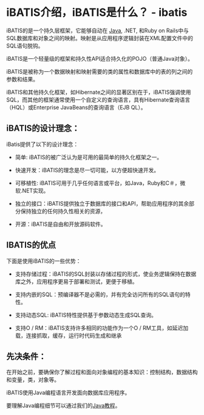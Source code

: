 # iBATIS介绍，iBATIS是什么？ - ibatis

iBATIS的是一个持久层框架，它能够自动在 [Java](http://www.yiibai.com/java/), .NET, 和Ruby on Rails中与SQL数据库和对象之间的映射。映射是从应用程序逻辑封装在XML配置文件中的SQL语句脱钩。

iBATIS是一个轻量级的框架和持久性API适合持久化的POJO（普通Java对象）。

iBATIS是被称为一个数据映射和映射需要的类的属性和数据库中的表的列之间的参数和结果。

iBATIS和其他持久化框架，如Hibernate之间的显著区别在于，iBATIS强调使用SQL，而其他的框架通常使用一个自定义的查询语言，具有Hibernate查询语言（HQL）或Enterprise JavaBeans的查询语言（EJB QL）。

## iBATIS的设计理念：

iBatis提供了以下的设计理念：

*   简单: iBATIS的被广泛认为是可用的最简单的持久化框架之一。

*   快速开发：iBATIS的理念是尽一切可能，以方便超快速开发。

*   可移植性: iBATIS可用于几乎任何语言或平台，如Java，Ruby和C＃，微软.NET实现。

*   独立的接口：iBATIS提供独立于数据库的接口和API，帮助应用程序的其余部分保持独立的任何持久性相关的资源，

*   开源：iBATIS是自由和开放源码软件。

## IBATIS的优点

下面是使用iBATIS的一些优势：

*   支持存储过程：iBATIS的SQL封装以存储过程的形式，使业务逻辑保持在数据库之外，应用程序更易于部署和测试，更便于移植。

*   支持内嵌的SQL：预编译器不是必需的，并有完全访问所有的SQL语句的特性。

*   支持动态SQL: iBATIS特性提供基于参数动态生成SQL查询。

*   支持O / RM：iBATIS支持许多相同的功能作为一个O / RM工具，如延迟加载，连接抓取，缓存，运行时代码生成和继承

## 先决条件：

在开始之前，要确保你了解过程和面向对象编程的基本知识：控制结构，数据结构和变量，类，对象等。

iBATIS使用Java编程语言开发面向数据库应用程序。

要理解Java编程细节可以通过我们的[Java教程](http://www.yiibai.com/java/index.html)。

